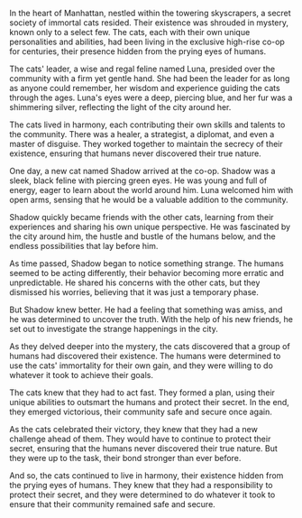 In the heart of Manhattan, nestled within the towering skyscrapers, a secret society of immortal cats resided. Their existence was shrouded in mystery, known only to a select few. The cats, each with their own unique personalities and abilities, had been living in the exclusive high-rise co-op for centuries, their presence hidden from the prying eyes of humans.

The cats' leader, a wise and regal feline named Luna, presided over the community with a firm yet gentle hand. She had been the leader for as long as anyone could remember, her wisdom and experience guiding the cats through the ages. Luna's eyes were a deep, piercing blue, and her fur was a shimmering silver, reflecting the light of the city around her.

The cats lived in harmony, each contributing their own skills and talents to the community. There was a healer, a strategist, a diplomat, and even a master of disguise. They worked together to maintain the secrecy of their existence, ensuring that humans never discovered their true nature.

One day, a new cat named Shadow arrived at the co-op. Shadow was a sleek, black feline with piercing green eyes. He was young and full of energy, eager to learn about the world around him. Luna welcomed him with open arms, sensing that he would be a valuable addition to the community.

Shadow quickly became friends with the other cats, learning from their experiences and sharing his own unique perspective. He was fascinated by the city around him, the hustle and bustle of the humans below, and the endless possibilities that lay before him.

As time passed, Shadow began to notice something strange. The humans seemed to be acting differently, their behavior becoming more erratic and unpredictable. He shared his concerns with the other cats, but they dismissed his worries, believing that it was just a temporary phase.

But Shadow knew better. He had a feeling that something was amiss, and he was determined to uncover the truth. With the help of his new friends, he set out to investigate the strange happenings in the city.

As they delved deeper into the mystery, the cats discovered that a group of humans had discovered their existence. The humans were determined to use the cats' immortality for their own gain, and they were willing to do whatever it took to achieve their goals.

The cats knew that they had to act fast. They formed a plan, using their unique abilities to outsmart the humans and protect their secret. In the end, they emerged victorious, their community safe and secure once again.

As the cats celebrated their victory, they knew that they had a new challenge ahead of them. They would have to continue to protect their secret, ensuring that the humans never discovered their true nature. But they were up to the task, their bond stronger than ever before.

And so, the cats continued to live in harmony, their existence hidden from the prying eyes of humans. They knew that they had a responsibility to protect their secret, and they were determined to do whatever it took to ensure that their community remained safe and secure.
